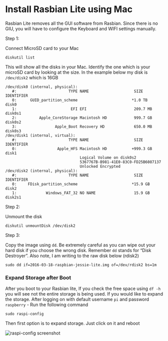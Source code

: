 # Install Rasbian Lite using Mac

Rasbian Lite removes all the GUI software from Rasbian. Since there is no GIU, you will have to configure the Keyboard and WIFI settings manually.

Step 1: 

Connect MicroSD card to your Mac


```
diskutil list
```

This will show all the disks in your Mac. Identify the one which is your microSD card by looking at the size. In the example below my disk is `/dev/disk2` which is 16GB

```
/dev/disk0 (internal, physical):
   #:                       TYPE NAME                    SIZE       IDENTIFIER
   0:      GUID_partition_scheme                        *1.0 TB     disk0
   1:                        EFI EFI                     209.7 MB   disk0s1
   2:          Apple_CoreStorage Macintosh HD            999.7 GB   disk0s2
   3:                 Apple_Boot Recovery HD             650.0 MB   disk0s3
/dev/disk1 (internal, virtual):
   #:                       TYPE NAME                    SIZE       IDENTIFIER
   0:                  Apple_HFS Macintosh HD           +999.3 GB   disk1
                                 Logical Volume on disk0s2
                                 5367767B-B981-41E0-83C0-FD25B6087137
                                 Unlocked Encrypted
/dev/disk2 (internal, physical):
   #:                       TYPE NAME                    SIZE       IDENTIFIER
   0:     FDisk_partition_scheme                        *15.9 GB    disk2
   1:             Windows_FAT_32 NO NAME                 15.9 GB    disk2s1
```


Step 2:

Unmount the disk

```
diskutil unmountDisk /dev/disk2
```

Step 3:

Copy the image using `dd`. Be extremely careful as you can wipe out your hard disk if you choose the wrong disk. Remember `dd` stands for “Disk Destroyer”. Also note, I am writing to the raw disk below (rdisk2)


```
sudo dd if=2016-03-18-raspbian-jessie-lite.img of=/dev/rdisk2 bs=1m
```

### Expand Storage after Boot

After you boot to your Rasbian lite, If you check the free space using `df -h` you will see not the entire storage is being used. If you would like to expand the storage. After logging on with default username `pi` and password `raspberry` - Run the following command

```
sudo raspi-config

```
Then first option is to expand storage. Just click on it and reboot

![raspi-config screenshot](http://webapps.objectgraph.com/til/img/raspi-config.png)

